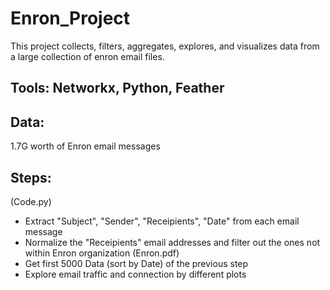 # Enron_Project
This project collects, filters, aggregates, explores, and visualizes data from a large collection of enron email files.

## Tools: Networkx, Python, Feather

## Data: 
1.7G worth of Enron email messages 
## Steps:
(Code.py)
* Extract "Subject", "Sender", "Receipients", "Date" from each email message
* Normalize the "Receipients" email addresses and filter out the ones not within Enron organization
(Enron.pdf)
* Get first 5000 Data (sort by Date) of the previous step
* Explore email traffic and connection by different plots
